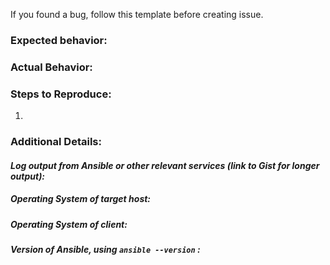 If you found a bug, follow this template before creating issue.

### Expected behavior:

### Actual Behavior:

### Steps to Reproduce:
1. 

### Additional Details:
#### *Log output from Ansible or other relevant services (link to Gist for longer output):*
##### *Operating System of target host:*
##### *Operating System of client:*
##### *Version of Ansible, using `ansible --version` :*

